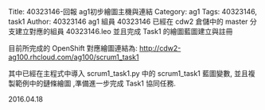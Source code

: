 Title: 40323146-回報 ag1初步繪圖主機與連結
Category: ag1
Tags: 40323146, task1
Author: 40323146
ag1 組員 40323146 已經在 cdw2 倉儲中的 master 分支建立對應的組員 40323146.leo 並且完成 Task1 的繪圖藍圖建立與註冊

<!-- PELICAN_END_SUMMARY -->

目前所完成的 OpenShift 對應繪圖連結為: <a href="http://cdw2-ag100.rhcloud.com/ag100/scrum1_task1">http://cdw2-ag100.rhcloud.com/ag100/scrum1_task1</a>

其中已經在主程式中導入 scrum1_task1.py 中的 scrum1_task1 藍圖變數, 並且複製範例中的鏈條繪圖 ,準備進一步完成 Task1 協同任務.

2016.04.18
